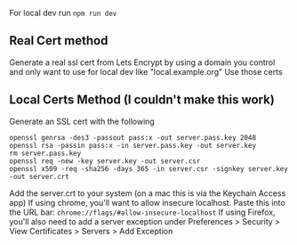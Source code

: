 For local dev run ```npm run dev```

## Real Cert method
Generate a real ssl cert from Lets Encrypt by using a domain you control and only want to use for local dev like "local.example.org"
Use those certs

## Local Certs Method (I couldn't make this work)
Generate an SSL cert with the following
```
openssl genrsa -des3 -passout pass:x -out server.pass.key 2048
openssl rsa -passin pass:x -in server.pass.key -out server.key
rm server.pass.key
openssl req -new -key server.key -out server.csr
openssl x509 -req -sha256 -days 365 -in server.csr -signkey server.key -out server.crt
```

Add the server.crt to your system (on a mac this is via the Keychain Access app)
If using chrome, you'll want to allow insecure localhost. Paste this into the URL bar: ```chrome://flags/#allow-insecure-localhost```
If using Firefox, you'll also need to add a server exception under Preferences > Security > View Certificates > Servers > Add Exception
